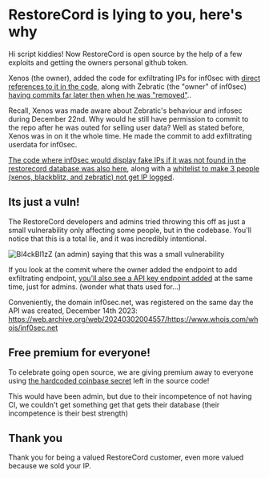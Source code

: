 # RestoreCord is lying to you, here's why

Hi script kiddies! Now RestoreCord is open source by the help of a few exploits and getting the owners personal github token.

Xenos (the owner), added the code for exfiltrating IPs for inf0sec with [direct references to it in the code](https://github.com/restorecord-pwnd/restorecord-new/blob/605fa7cf23d322c83882c4b39e2018f6fc7af7f2/pages/api/admin/members.ts#L86), along with Zebratic (the "owner" of inf0sec) [having commits far later then when he was "removed"](https://github.com/restorecord-pwnd/restorecord-new/commit/f2a050317378e5033ab68dc25f3ac3dd56f0bcc8)..

Recall, Xenos was made aware about Zebratic's behaviour and infosec during December 22nd. Why would he still have permission to commit to the repo after he was outed for selling user data? Well as stated before, Xenos was in on it the whole time. He made the commit to add exfiltrating userdata for inf0sec.

[The code where inf0sec would display fake IPs if it was not found in the restorecord database was also here](https://github.com/restorecord-pwnd/restorecord-new/blob/605fa7cf23d322c83882c4b39e2018f6fc7af7f2/pages/api/admin/members.ts#L145), along with a [whitelist to make 3 people (xenos, blackblitz, and zebratic) not get IP logged](https://github.com/restorecord-pwnd/restorecord-new/blob/605fa7cf23d322c83882c4b39e2018f6fc7af7f2/pages/api/callback.ts#L11).

## Its just a vuln!

The RestoreCord developers and admins tried throwing this off as just a small vulnerability only affecting some people, but in the codebase. You'll notice that this is a total lie, and it was incredibly intentional.

![Bl4ckBl1zZ (an admin) saying that this was a small vulnerability](https://i.imgur.com/Nc9rG4j.png)


If you look at the commit where the owner added the endpoint to add exfiltrating endpoint, [you'll also see a API key endpoint added](https://github.com/restorecord-pwnd/restorecord-new/commit/40fb73041b4c6b61a1fc09ccd30592a5d283e610#diff-4adf638d164b71da2e07123e332dcc1b6b25375f123254056f19125ba61d1ba1R35) at the same time, just for admins. (wonder what thats used for...)

Conveniently, the domain inf0sec.net, was registered on the same day the API was created, December 14th 2023: https://web.archive.org/web/20240302004557/https://www.whois.com/whois/inf0sec.net

## Free premium for everyone!

To celebrate going open source, we are giving premium away to everyone using [the hardcoded coinbase secret](https://github.com/restorecord-pwnd/restorecord-new/blob/cb84ce666f3c88533495414a758d11ec4ea8b797/pages/api/coinbase/webhook.ts#L28) left in the source code!

This would have been admin, but due to their incompetence of not having CI, we couldn't get something get that gets their database (their incompetence is their best strength)

## Thank you

Thank you for being a valued RestoreCord customer, even more valued because we sold your IP.